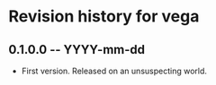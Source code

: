# Revision history for vega

## 0.1.0.0 -- YYYY-mm-dd

* First version. Released on an unsuspecting world.
